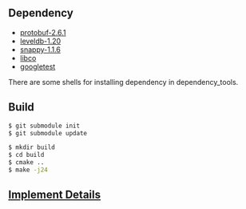 
## Dependency

- [protobuf-2.6.1](https://github.com/google/protobuf/releases/tag/v2.6.1)
- [leveldb-1.20](https://github.com/google/leveldb/releases/tag/v1.20)
- [snappy-1.1.6](https://github.com/google/snappy/releases/tag/1.1.6)
- [libco](https://github.com/tencent/libco)
- [googletest](https://github.com/google/googletest)

There are some shells for installing dependency in dependency_tools.

## Build

```bash
$ git submodule init
$ git submodule update

$ mkdir build
$ cd build
$ cmake ..
$ make -j24
```

## [Implement Details](./impl_note.md)

